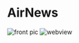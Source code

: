 # AirNews


![front pic](https://user-images.githubusercontent.com/58788722/137463724-7ef90a38-1636-4d38-8c05-bca1845f2912.jpg)
![webview](https://user-images.githubusercontent.com/58788722/137463765-f4858b45-703f-45c8-b01c-0f7f433a9e4d.jpg)
